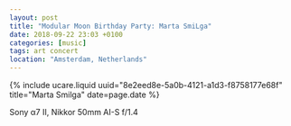 ```yaml
---
layout: post
title: "Modular Moon Birthday Party: Marta SmiLga"
date: 2018-09-22 23:03 +0100
categories: [music]
tags: art concert
location: "Amsterdam, Netherlands"
---
```


{% include ucare.liquid uuid="8e2eed8e-5a0b-4121-a1d3-f8758177e68f" title="Marta Smilga" date=page.date %}

Sony α7 II, Nikkor 50mm AI-S f/1.4

